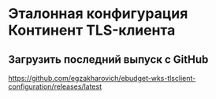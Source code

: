 
# Эталонная конфигурация Континент TLS-клиента

## Загрузить последний выпуск с GitHub

<https://github.com/egzakharovich/ebudget-wks-tlsclient-configuration/releases/latest>

<!--
Для расширения Modelines
https://marketplace.visualstudio.com/items?itemName=chrislajoie.vscode-modelines

// code: language=markdown insertSpaces=true tabSize=4
-->

